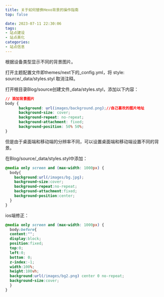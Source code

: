 ```yaml
---
title: 关于如何替换Hexo背景的操作指南
top: false

date: 2023-07-11 22:30:06
tags:
- 站点建设
- 站点美化
categories:
- 站点信息
---
```


根据设备类型显示不同的背景图片。  

<!--more-->

打开主题配置文件即themes/next下的_config.yml，将 style: source/_data/styles.styl 取消注释。

打开根目录Blog/source创建文件_data/styles.styl，添加以下内容：

```css
// 添加背景图片
body {
      background: url(images/background.png);//自己喜欢的图片地址
      background-size: cover;
      background-repeat: no-repeat;
      background-attachment: fixed;
      background-position: 50% 50%;
}
```

但是由于桌面端和移动端的分辨率不同，可以设置桌面端和移动端设置不同的背景。  

在Blog/source/_data/styles.styl中添加：  
```css
@media only screen and (max-width: 1000px) {
  body{
    background:url(/images/bg.jpg);
    background-size:cover;
    background-repeat:no-repeat;
    background-attachment:fixed;
    background-position:center;  
  } 
}
```

ios端修正：

```css
@media only screen and (max-width: 1000px) {
  body:before{
  content:"";
  display:block;
  position:fixed;
  top:0;
  left:0;
  bottom: 0;
  z-index:-1;
  width:100%;
  height:100vh;
  background:url(/images/bg2.png) center 0 no-repeat;
  background-size:cover;
  }
}
```